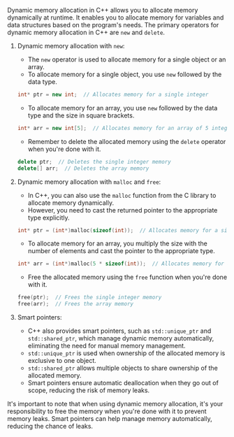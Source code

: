 Dynamic memory allocation in C++ allows you to allocate memory dynamically at runtime. It enables you to allocate memory for variables and data structures based on the program's needs. The primary operators for dynamic memory allocation in C++ are `new` and `delete`.

1. Dynamic memory allocation with `new`:
   - The `new` operator is used to allocate memory for a single object or an array.
   - To allocate memory for a single object, you use `new` followed by the data type.
   ```cpp
   int* ptr = new int;  // Allocates memory for a single integer
   ```
   - To allocate memory for an array, you use `new` followed by the data type and the size in square brackets.
   ```cpp
   int* arr = new int[5];  // Allocates memory for an array of 5 integers
   ```
   - Remember to delete the allocated memory using the `delete` operator when you're done with it.
   ```cpp
   delete ptr;  // Deletes the single integer memory
   delete[] arr;  // Deletes the array memory
   ```

2. Dynamic memory allocation with `malloc` and `free`:
   - In C++, you can also use the `malloc` function from the C library to allocate memory dynamically.
   - However, you need to cast the returned pointer to the appropriate type explicitly.
   ```cpp
   int* ptr = (int*)malloc(sizeof(int));  // Allocates memory for a single integer
   ```
   - To allocate memory for an array, you multiply the size with the number of elements and cast the pointer to the appropriate type.
   ```cpp
   int* arr = (int*)malloc(5 * sizeof(int));  // Allocates memory for an array of 5 integers
   ```
   - Free the allocated memory using the `free` function when you're done with it.
   ```cpp
   free(ptr);  // Frees the single integer memory
   free(arr);  // Frees the array memory
   ```

3. Smart pointers:
   - C++ also provides smart pointers, such as `std::unique_ptr` and `std::shared_ptr`, which manage dynamic memory automatically, eliminating the need for manual memory management.
   - `std::unique_ptr` is used when ownership of the allocated memory is exclusive to one object.
   - `std::shared_ptr` allows multiple objects to share ownership of the allocated memory.
   - Smart pointers ensure automatic deallocation when they go out of scope, reducing the risk of memory leaks.

It's important to note that when using dynamic memory allocation, it's your responsibility to free the memory when you're done with it to prevent memory leaks. Smart pointers can help manage memory automatically, reducing the chance of leaks.
